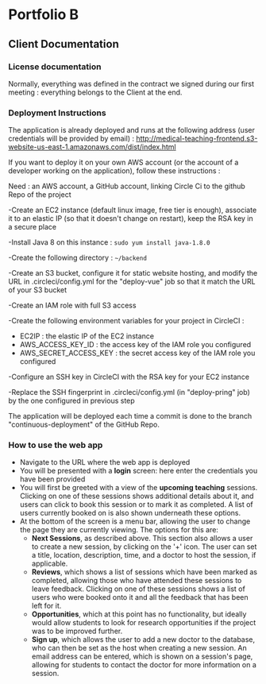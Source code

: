 # Portfolio B

## Client Documentation

### License documentation

Normally, everything was defined in the contract we signed during our first meeting : everything belongs to the Client at the end.

### Deployment Instructions

The application is already deployed and runs at the following address (user credentials will be provided by email) : http://medical-teaching-frontend.s3-website-us-east-1.amazonaws.com/dist/index.html

If you want to deploy it on your own AWS account (or the account of a developer working on the application), follow these instructions :

Need : an AWS account, a GitHub account, linking Circle Ci to the github Repo of the project

-Create an EC2 instance (default linux image, free tier is enough), associate it to an elastic IP (so that it doesn't change on restart), keep the RSA key in a secure place

-Install Java 8 on this instance : ```sudo yum install java-1.8.0```

-Create the following directory : ```~/backend```

-Create an S3 bucket, configure it for static website hosting, and modify the URL in .circleci/config.yml for the "deploy-vue" job so that it match the URL of your S3 bucket

-Create an IAM role with full S3 access

-Create the following environment variables for your project in CircleCI :
* EC2IP : the elastic IP of the EC2 instance
* AWS_ACCESS_KEY_ID : the access key of the IAM role you configured
* AWS_SECRET_ACCESS_KEY : the secret access key of the IAM role you configured

-Configure an SSH key in CircleCI with the RSA key for your EC2 instance

-Replace the SSH fingerprint in .circleci/config.yml (in "deploy-pring" job) by the one configured in previous step

The application will be deployed each time a commit is done to the branch "continuous-deployment" of the GitHub Repo.

### How to use the web app

- Navigate to the URL where the web app is deployed
- You will be presented with a **login** screen: here enter the credentials you have been provided
- You will first be greeted with a view of the **upcoming teaching** sessions. Clicking on one of these sessions shows additional details about it, and users can click to book this session or to mark it as completed. A list of users currently booked on is also shown underneath these options.
- At the bottom of the screen is a menu bar, allowing the user to change the page they are currently viewing. The options for this are:
   * **Next Sessions**, as described above. This section also allows a user to create a new session, by clicking on the '+' icon. The user can set a title, location, description, time, and a doctor to host the session, if applicable.
   * **Reviews**, which shows a list of sessions which have been marked as completed, allowing those who have attended these sessions to leave feedback. Clicking on one of these sessions shows a list of users who were booked onto it and all the feedback that has been left for it.
   * **Opportunities**, which at this point has no functionality, but ideally would allow students to look for research opportunities if the project was to be improved further.
   * **Sign up**, which allows the user to add a new doctor to the database, who can then be set as the host when creating a new session. An email address can be entered, which is shown on a session's page, allowing for students to contact the doctor for more information on a session.